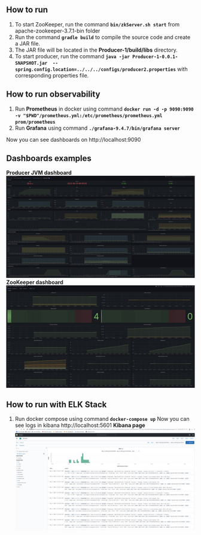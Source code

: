 ## How to run ##
1. To start ZooKeeper, run the command **`bin/zkServer.sh start`** from apache-zookeeper-3.7.1-bin folder
2. Run the command **`gradle build`** to compile the source code and create a JAR file.
3. The JAR file will be located in the **Producer-1/build/libs** directory.
4. To start producer, run the command **`java -jar Producer-1-0.0.1-SNAPSHOT.jar  --spring.config.location=../../../configs/producer2.properties`**
with corresponding properties file.
## How to run observability ## 
1. Run **Prometheus** in docker using command **`docker run -d -p 9090:9090 -v "$PWD"/prometheus.yml:/etc/prometheus/prometheus.yml prom/prometheus`**
2. Run **Grafana** using command **`./grafana-9.4.7/bin/grafana server`**

Now you can see dashboards on http://localhost:9090

## Dashboards examples ##
**Producer JVM dashboard**
![Producer dashboard](images/producers.png?raw=true "Producer JVM dashboard")
**ZooKeeper dashboard**
![ZooKeeper dashboard](images/zookeeper.png?raw=true "ZooKeeper JVM dashboard")


## How to run with ELK Stack ## 
1. Run docker compose using command **`docker-compose up`**
Now you can see logs in kibana http://localhost:5601
**Kibana page**
![Kibana page](images/kibana.png?raw=true "Kibana logs page")